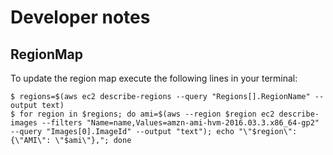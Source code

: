 # Developer notes

## RegionMap
To update the region map execute the following lines in your terminal:

```
$ regions=$(aws ec2 describe-regions --query "Regions[].RegionName" --output text)
$ for region in $regions; do ami=$(aws --region $region ec2 describe-images --filters "Name=name,Values=amzn-ami-hvm-2016.03.3.x86_64-gp2" --query "Images[0].ImageId" --output "text"); echo "\"$region\": {\"AMI\": \"$ami\"},"; done
```
